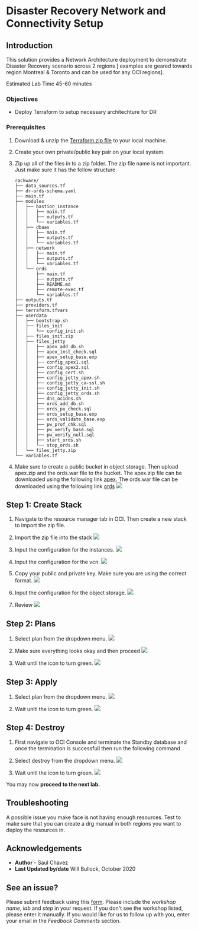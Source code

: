 # Disaster Recovery Network and Connectivity Setup
## Introduction
This solution provides a Network Architecture deployment to demonstrate Disaster Recovery scenario across 2 regions [ examples are geared towards region Montreal & Toronto and can be used for any OCI regions].

Estimated Lab Time 45-60 minutes


### Objectives
- Deploy Terraform to setup necessary architechture for DR

### Prerequisites
1. Download & unzip the [Terraform zip file](https://objectstorage.us-ashburn-1.oraclecloud.com/p/doGqCx8nAES04cJcea1x-J9562_ViCXPWeeYXorD42R6E46hq7w6AMCpd_oonxLY/n/c4u04/b/solutions-library/o/DR-ORDS-RW.zip) to your local machine.

2.  Create your own private/public key pair on your local system.
3.  Zip up all of the files in to a zip folder. The zip file name is not important.
    Just make sure it has the follow structure.
    
        rackware/
        ├── data_sources.tf
        ├── dr-ords-schema.yaml
        ├── main.tf
        ├── modules
        │   ├── bastion_instance
        │   │   ├── main.tf
        │   │   ├── outputs.tf
        │   │   └── variables.tf
        │   ├── dbaas
        │   │   ├── main.tf
        │   │   ├── outputs.tf
        │   │   └── variables.tf
        │   ├── network
        │   │   ├── main.tf
        │   │   ├── outputs.tf
        │   │   └── variables.tf
        │   └── ords
        │       ├── main.tf
        │       ├── outputs.tf
        │       ├── README.md
        │       ├── remote-exec.tf
        │       └── variables.tf
        ├── outputs.tf
        ├── providers.tf
        ├── terraform.tfvars
        ├── userdata
        │   ├── bootstrap.sh
        │   ├── files_init
        │   │   └── config_init.sh
        │   ├── files_init.zip
        │   ├── files_jetty
        │   │   ├── apex_add_db.sh
        │   │   ├── apex_inst_check.sql
        │   │   ├── apex_setup_base.exp
        │   │   ├── config_apex1.sql
        │   │   ├── config_apex2.sql
        │   │   ├── config_cert.sh
        │   │   ├── config_jetty_apex.sh
        │   │   ├── config_jetty_ca-ssl.sh
        │   │   ├── config_jetty_init.sh
        │   │   ├── config_jetty_ords.sh
        │   │   ├── dns_ocidns.sh
        │   │   ├── ords_add_db.sh
        │   │   ├── ords_pu_check.sql
        │   │   ├── ords_setup_base.exp
        │   │   ├── ords_validate_base.exp
        │   │   ├── pw_prof_chk.sql
        │   │   ├── pw_verify_base.sql
        │   │   ├── pw_verify_null.sql
        │   │   ├── start_ords.sh
        │   │   └── stop_ords.sh
        │   └── files_jetty.zip
        └── variables.tf

4. Make sure to create a public bucket in object storage. Then upload apex.zip and the ords.war file to the bucket.
    The apex.zip file can be downloaded using the following link [apex](https://www.oracle.com/tools/downloads/apex-downloads.html). 
    The ords.war file can be downloaded using the following link [ords](https://www.oracle.com/database/technologies/appdev/rest-data-services-downloads.html)
        ![](rackwaresaleplay/Objectstorage.PNG)
    
## **Step 1:** Create Stack    
1. Navigate to the resource manager tab in OCI. Then create a new stack to import the zip file.

2. Import the zip file into the stack 
    ![](./images/ResourceManager.PNG)

3. Input the configuration for the instances.
    ![](./images/ResourceManager-Input-Basic.PNG)

4. Input the configuration for the vcn.
    ![](./images/ResourceManager-Network.PNG)

5. Copy your public and private key. Make sure you are using the correct format.
    ![](./images/ResourceManager-Keys.PNG)

6. Input the configuration for the object storage.
    ![](./images/ResourceManager-ObjectStorage.PNG)

7. Review 
    ![](./images/ResourceManager-Review.PNG)

## **Step 2:** Plans

1.  Select plan from the dropdown menu.
    ![](./images/ResourceManager-Plan-2.PNG)

2.  Make sure everything looks okay and then proceed
    ![](./images/ResourceManager-Plan-3.PNG)

3.  Wait until the icon to turn green.
    ![](./images/ResourceManager-Plan-4.PNG)

## **Step 3:** Apply

1.  Select plan from the dropdown menu.
    ![](./images/ResourceManager-Apply-1.PNG)

2.  Wait unitl the icon to turn green.
    ![](./images/ResourceManager-Apply-2.PNG)

## **Step 4:** Destroy
1.  First navigate to OCI Console and terminate the Standby database and once the termination is successfull then run the following command

2.  Select destroy from the dropdown menu.
    ![](./images/ResourceManager-Destroy.PNG)

3.  Wait unitl the icon to turn green.
    ![](./images/ResourceManager-Destroy-2.PNG)

You may now **proceed to the next lab.**

## Troubleshooting
   A possible issue you make face is not having enough resources. Test to make sure 
   that you can create a drg manual in both regions you want to deploy the resources
   in.

## Acknowledgements
- **Author** - Saul Chavez
- **Last Updated by/date** Will Bullock, October 2020

## See an issue?
Please submit feedback using this [form](https://apexapps.oracle.com/pls/apex/f?p=133:1:::::P1_FEEDBACK:1). Please include the *workshop name*, *lab* and *step* in your request. If you don't see the workshop listed, please enter it manually. If you would like for us to follow up with you, enter your email in the *Feedback Comments* section.

